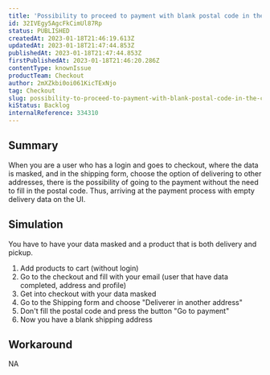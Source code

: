```yaml
---
title: 'Possibility to proceed to payment with blank postal code in the checkout UI'
id: 32IVEgy5AgcFkCimUl87Rp
status: PUBLISHED
createdAt: 2023-01-18T21:46:19.613Z
updatedAt: 2023-01-18T21:47:44.853Z
publishedAt: 2023-01-18T21:47:44.853Z
firstPublishedAt: 2023-01-18T21:46:20.286Z
contentType: knownIssue
productTeam: Checkout
author: 2mXZkbi0oi061KicTExNjo
tag: Checkout
slug: possibility-to-proceed-to-payment-with-blank-postal-code-in-the-checkout-ui
kiStatus: Backlog
internalReference: 334310
---
```


## Summary


When you are a user who has a login and goes to checkout, where the data is masked, and in the shipping form, choose the option of delivering to other addresses, there is the possibility of going to the payment without the need to fill in the postal code. Thus, arriving at the payment process with empty delivery data on the UI.


##

## Simulation


You have to have your data masked and a product that is both delivery and pickup.


1. Add products to cart (without login)
2. Go to the checkout and fill with your email (user that have data completed, address and profile)
3. Get into checkout with your data masked
4. Go to the Shipping form and choose "Deliverer in another address"
5. Don't fill the postal code and press the button "Go to payment"
6. Now you have a blank shipping address


##

## Workaround


NA



